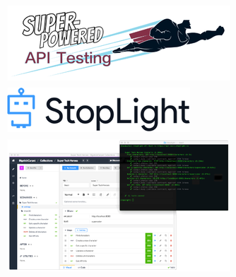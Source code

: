 [![Super-Powered API Testing](../assets/img/title-banner.png)](http://apitesting.bigstickcarpet.com)

[![Stoplight](./img/logo.png)](http://stoplight.io/)

![Stoplight screenshot](./img/screenshot.gif)
